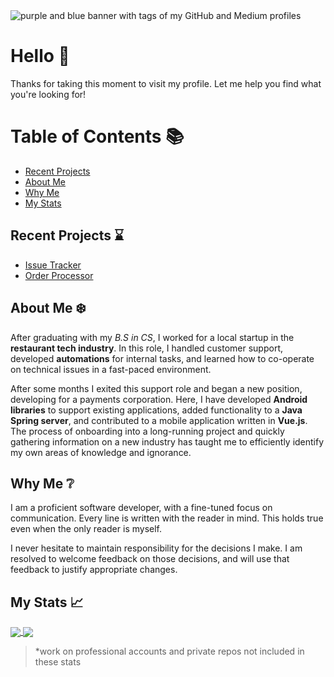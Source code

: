 <img src="https://drive.google.com/uc?id=1wNTyic5ODfsp-Jt9nUoQye5bPfK3Bu4c" alt="purple and blue banner with tags of my GitHub and Medium profiles"/>

# Hello :eyes:
Thanks for taking this moment to visit my profile. Let me help you find what you're looking for!

# Table of Contents :books:
- [Recent Projects](#recent-projects)
- [About Me](#about-me)
- [Why Me](#why-me)
- [My Stats](#my-stats)
<!-- - [My Links](#my-links) -->


<a name="recent-projects"></a>
## Recent Projects :hourglass:

<!-- maybe there is a prettier way to embed here? -->
- [Issue Tracker](https://github.com/ethancloin/issue-tracker)
- [Order Processor](https://github.com/ethancloin/order-processor-assessment)

<a name="about-me"></a>
## About Me :snowflake:
After graduating with my *B.S in CS*, I worked for a local startup in the **restaurant tech industry**. 
In this role, I handled customer support, developed **automations** for internal tasks, and learned how to co-operate on technical issues in a fast-paced environment.

After some months I exited this support role and began a new position, developing for a payments corporation.
Here, I have developed **Android libraries** to support existing applications, added functionality to a **Java Spring server**, and contributed to a mobile application written in **Vue.js**. 
The process of onboarding into a long-running project and quickly gathering information on a new industry has taught me to efficiently identify my own areas of knowledge and ignorance.

<a name="why-me"></a>
## Why Me :grey_question:

I am a proficient software developer, with a fine-tuned focus on communication. Every line is written with the reader in mind. This
holds true even when the only reader is myself. 

I never hesitate to maintain responsibility for the decisions I make. I am resolved to welcome feedback on those decisions, and will use that feedback to justify appropriate changes.


<a name="my-stats"></a>
## My Stats :chart_with_upwards_trend:

<section>
  <a href="https://github.com/anuraghazra/github-readme-stats">
    <img align="center" src="https://github-readme-stats.vercel.app/api?username=ethancloin&theme=tokyonight&show_icons=true&layout=compact" />
  </a>
  
  <a href="https://github.com/anuraghazra/convoychat">
    <img align="center" src="https://github-readme-stats.vercel.app/api/top-langs/?username=ethancloin&theme=tokyonight&layout=compact" />
  </a>
</section>

> *work on professional accounts and private repos not included in these stats

